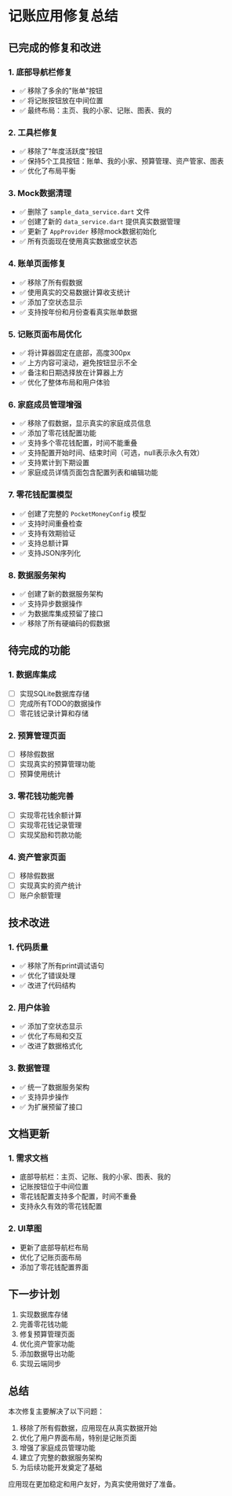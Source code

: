 # 记账应用修复总结

## 已完成的修复和改进

### 1. 底部导航栏修复
- ✅ 移除了多余的"账单"按钮
- ✅ 将记账按钮放在中间位置
- ✅ 最终布局：主页、我的小家、记账、图表、我的

### 2. 工具栏修复
- ✅ 移除了"年度活跃度"按钮
- ✅ 保持5个工具按钮：账单、我的小家、预算管理、资产管家、图表
- ✅ 优化了布局平衡

### 3. Mock数据清理
- ✅ 删除了 `sample_data_service.dart` 文件
- ✅ 创建了新的 `data_service.dart` 提供真实数据管理
- ✅ 更新了 `AppProvider` 移除mock数据初始化
- ✅ 所有页面现在使用真实数据或空状态

### 4. 账单页面修复
- ✅ 移除了所有假数据
- ✅ 使用真实的交易数据计算收支统计
- ✅ 添加了空状态显示
- ✅ 支持按年份和月份查看真实账单数据

### 5. 记账页面布局优化
- ✅ 将计算器固定在底部，高度300px
- ✅ 上方内容可滚动，避免按钮显示不全
- ✅ 备注和日期选择放在计算器上方
- ✅ 优化了整体布局和用户体验

### 6. 家庭成员管理增强
- ✅ 移除了假数据，显示真实的家庭成员信息
- ✅ 添加了零花钱配置功能
- ✅ 支持多个零花钱配置，时间不能重叠
- ✅ 支持配置开始时间、结束时间（可选，null表示永久有效）
- ✅ 支持累计到下期设置
- ✅ 家庭成员详情页面包含配置列表和编辑功能

### 7. 零花钱配置模型
- ✅ 创建了完整的 `PocketMoneyConfig` 模型
- ✅ 支持时间重叠检查
- ✅ 支持有效期验证
- ✅ 支持总额计算
- ✅ 支持JSON序列化

### 8. 数据服务架构
- ✅ 创建了新的数据服务架构
- ✅ 支持异步数据操作
- ✅ 为数据库集成预留了接口
- ✅ 移除了所有硬编码的假数据

## 待完成的功能

### 1. 数据库集成
- [ ] 实现SQLite数据库存储
- [ ] 完成所有TODO的数据操作
- [ ] 零花钱记录计算和存储

### 2. 预算管理页面
- [ ] 移除假数据
- [ ] 实现真实的预算管理功能
- [ ] 预算使用统计

### 3. 零花钱功能完善
- [ ] 实现零花钱余额计算
- [ ] 实现零花钱记录管理
- [ ] 实现奖励和罚款功能

### 4. 资产管家页面
- [ ] 移除假数据
- [ ] 实现真实的资产统计
- [ ] 账户余额管理

## 技术改进

### 1. 代码质量
- ✅ 移除了所有print调试语句
- ✅ 优化了错误处理
- ✅ 改进了代码结构

### 2. 用户体验
- ✅ 添加了空状态显示
- ✅ 优化了布局和交互
- ✅ 改进了数据格式化

### 3. 数据管理
- ✅ 统一了数据服务架构
- ✅ 支持异步操作
- ✅ 为扩展预留了接口

## 文档更新

### 1. 需求文档
- 底部导航栏：主页、记账、我的小家、图表、我的
- 记账按钮位于中间位置
- 零花钱配置支持多个配置，时间不重叠
- 支持永久有效的零花钱配置

### 2. UI草图
- 更新了底部导航栏布局
- 优化了记账页面布局
- 添加了零花钱配置界面

## 下一步计划

1. 实现数据库存储
2. 完善零花钱功能
3. 修复预算管理页面
4. 优化资产管家功能
5. 添加数据导出功能
6. 实现云端同步

## 总结

本次修复主要解决了以下问题：
1. 移除了所有假数据，应用现在从真实数据开始
2. 优化了用户界面布局，特别是记账页面
3. 增强了家庭成员管理功能
4. 建立了完整的数据服务架构
5. 为后续功能开发奠定了基础

应用现在更加稳定和用户友好，为真实使用做好了准备。 